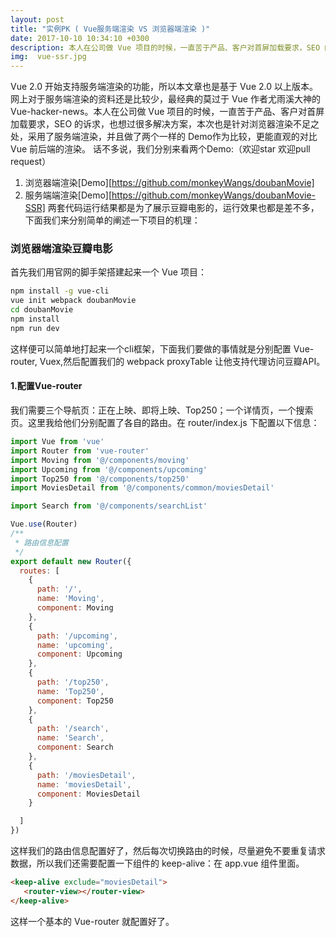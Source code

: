 ```yaml
---
layout: post
title: "实例PK ( Vue服务端渲染 VS 浏览器端渲染 )"
date: 2017-10-10 10:34:10 +0300
description: 本人在公司做 Vue 项目的时候，一直苦于产品、客户对首屏加载要求，SEO 的诉求，也想过很多解决方案，本次也是针对浏览器渲染不足之处，采用了服务端渲染，并且做了两个一样的 Demo作为比较... # Add post description (optional)
img:  vue-ssr.jpg
---
```


Vue 2.0 开始支持服务端渲染的功能，所以本文章也是基于 Vue 2.0 以上版本。网上对于服务端渲染的资料还是比较少，最经典的莫过于 Vue 作者尤雨溪大神的 Vue-hacker-news。本人在公司做 Vue 项目的时候，一直苦于产品、客户对首屏加载要求，SEO 的诉求，也想过很多解决方案，本次也是针对浏览器渲染不足之处，采用了服务端渲染，并且做了两个一样的 Demo作为比较，更能直观的对比 Vue 前后端的渲染。
话不多说，我们分别来看两个Demo:（欢迎star 欢迎pull request）
1. 浏览器端渲染[Demo][https://github.com/monkeyWangs/doubanMovie]
2. 服务端端渲染[Demo][https://github.com/monkeyWangs/doubanMovie-SSR]
两套代码运行结果都是为了展示豆瓣电影的，运行效果也都是差不多，下面我们来分别简单的阐述一下项目的机理：
###  浏览器端渲染豆瓣电影
首先我们用官网的脚手架搭建起来一个 Vue 项目：
``` bash
npm install -g vue-cli
vue init webpack doubanMovie
cd doubanMovie
npm install
npm run dev
```
这样便可以简单地打起来一个cli框架，下面我们要做的事情就是分别配置 Vue-router, Vuex,然后配置我们的 webpack proxyTable 让他支持代理访问豆瓣API。

#### 1.配置Vue-router
我们需要三个导航页：正在上映、即将上映、Top250；一个详情页，一个搜索页。这里我给他们分别配置了各自的路由。在 router/index.js 下配置以下信息：

``` javascript
import Vue from 'vue'
import Router from 'vue-router'
import Moving from '@/components/moving'
import Upcoming from '@/components/upcoming'
import Top250 from '@/components/top250'
import MoviesDetail from '@/components/common/moviesDetail'

import Search from '@/components/searchList'

Vue.use(Router)
/**
 * 路由信息配置
 */
export default new Router({
  routes: [
    {
      path: '/',
      name: 'Moving',
      component: Moving
    },
    {
      path: '/upcoming',
      name: 'upcoming',
      component: Upcoming
    },
    {
      path: '/top250',
      name: 'Top250',
      component: Top250
    },
    {
      path: '/search',
      name: 'Search',
      component: Search
    },
    {
      path: '/moviesDetail',
      name: 'moviesDetail',
      component: MoviesDetail
    }

  ]
})
```
这样我们的路由信息配置好了，然后每次切换路由的时候，尽量避免不要重复请求数据，所以我们还需要配置一下组件的 keep-alive：在 app.vue 组件里面。
``` html
<keep-alive exclude="moviesDetail">
   <router-view></router-view>
</keep-alive>
```
这样一个基本的 Vue-router 就配置好了。